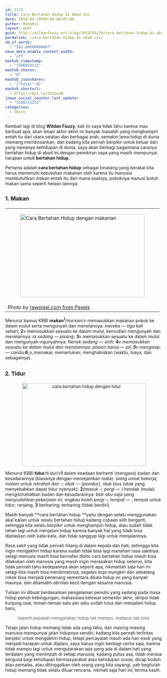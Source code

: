 ```yaml
---
id: 2173
title: Cara Bertahan Hidup di Abad Ini
date: 2019-04-29T09:04:00+07:00
author: Redaksi
layout: post
guid: http://wildanfauzy.art.blog/2019/04/29/cara-bertahan-hidup-di-abad-ini/
permalink: /cara-bertahan-hidup-di-abad-ini/
nb_of_words:
  - "562.66666666667"
neve_meta_enable_content_width:
  - 'off'
mashsb_timestamp:
  - "1596553113"
mashsb_shares:
  - "0"
mashsb_jsonshares:
  - '{"total":0}'
mashsb_shorturl:
  - https://bit.ly/3hZacoW
jnews_social_counter_last_update:
  - "1598711253"
categories:
  - Share
---
```

Kembali lagi di blog **Wildan Fauzy**, kali ini saya tidak tahu karena mau berbuat apa, akan tetapi akhir-akhir ini banyak masalah yang menghampiri entah itu dari utara selatan dan berbagai arah, semakin lama hidup di dunia memang membosankan, dan kadang kita pernah berpikir untuk keluar dari yang namanya kehidupan di dunia, saya akan berbagi bagaimana caranya bertahan hidup di abad ini dengan pemikiran saya yang masih mempunyai harapan untuk **bertahan hidup**.

Pertama adalah **cara bertahan hidup** sebagai binatang yang berakal kita harus memenuhi kebutuhan makanan oleh karena itu manusia membutuhkan makan entah itu dari mana asalnya, pokoknya manusi butuh makan sama seperti hewan lainnya.

## <span style="font-size:large;">1. Makan</span><figure class="wp-block-table aligncenter">

<table>
  <tr>
    <td class="has-text-align-center" data-align="center">
      <figure><a style="margin-left:auto;margin-right:auto;" href="https://wildanfauzyart.files.wordpress.com/2020/04/61cd0-celebrate-celebration-cheers-1268558.jpg" class="rank-math-link"><img loading="lazy" title="Cara Bertahan Hidup dengan makanan" width="400" height="266" border="0" src="https://wildanfauzyart.files.wordpress.com/2020/04/61cd0-celebrate-celebration-cheers-1268558.jpg?w=300&#038;h=200&#038;resize=400%2C266" alt="Cara Bertahan Hidup dengan makanan" data-recalc-dims="1" /></a></figure>
    </td>
  </tr>
  
  <tr>
    <td class="has-text-align-center" data-align="center">
      Photo by&nbsp;<a href="https://www.pexels.com/@rawpixel?utm_content=attributionCopyText&utm_medium=referral&utm_source=pexels" class="rank-math-link">rawpixel.com&nbsp;from&nbsp;Pexels</a>
    </td>
  </tr>
</table></figure> 

<span style="font-family:inherit;">Menurut kamus KBBI&nbsp;</span>**makan<sup>1</sup>**_/ma·kan/v_&nbsp;memasukkan makanan pokok ke dalam mulut serta mengunyah dan menelannya:&nbsp;_mereka &#8212; tiga kali sehari_;&nbsp;**2**_v_&nbsp;memasukkan sesuatu ke dalam mulut, kemudian mengunyah dan menelannya:&nbsp;_ia sedang &#8212; pisang_;&nbsp;**3**_v_&nbsp;memasukkan sesuatu ke dalam mulut dan mengunyah-ngunyahnya:&nbsp;_Nenek sedang &#8212; sirih_;&nbsp;**4**_v&nbsp;_memasukkan sesuatu ke dalam mulut dan menelannya:&nbsp;_pasien harus &#8212; pil;&nbsp;_**5**_v_&nbsp;mengisap: &#8212;_&nbsp;candu;_**6**_v_memakai; memerlukan; menghabiskan (waktu, biaya, dan sebagainya).

## <span style="font-family:'helvetica neue' , 'helvetica' , 'arial' , sans-serif;"><span style="font-size:large;">2. Tidur</span></span>

<div style="clear:both;text-align:center;">
  <figure><a style="margin-left:1em;margin-right:1em;" href="https://wildanfauzyart.files.wordpress.com/2020/04/fceab-animal-cat-face-close-up-416160.jpg"><img loading="lazy" class="aligncenter" title="cara bertahan hidup dengan tidur" src="https://wildanfauzyart.files.wordpress.com/2020/04/fceab-animal-cat-face-close-up-416160.jpg?w=300&#038;h=200&#038;resize=400%2C266" alt="cara bertahan hidup dengan tidur" width="400" height="266" border="0" data-recalc-dims="1" /></a></figure>
</div>

Menurut KBBI&nbsp;**tidur**_/ti·dur/v_**1**&nbsp;dalam keadaan berhenti (mengaso) badan dan kesadarannya (biasanya dengan memejamkan mata):&nbsp;_siang untuk bekerja, malam untuk istirahat dan &#8211;; obat &#8212; (penidur),_&nbsp;obat bius (obat yang menyebabkan dapat tidur nyenyak);&nbsp;**2**_(masuk &#8211;; pergi &#8212; )_&nbsp;hendak (mulai) mengistirahatkan badan dan kesadarannya:&nbsp;_biar aku saja yang menyudahkan pekerjaan ini, engkau boleh pergi &#8211;; tempat &#8212; ,_&nbsp;tempat untuk tidur; ranjang;&nbsp;**3**&nbsp;berbaring; terbaring (tidak berdiri).

Masih banyak&nbsp;**cara bertahan hidup&nbsp;**yaitu dengan selalu menggunakan akal kalian untuk selalu bertahan hidup kadang cobaan silih berganti, sehingga kita selalu berpikir untuk menghampiri hidup, atau sudah tidak tahan lagi untuk menjalani hidup karena banyak hal yang tidak bisa dijelaskan oleh kata-kata, dan tidak sanggup lagi untuk menjalaninya.

Rasa sakit yang tidak pernah hilang di dalam kepala dan hati, sehingga kita ingin mengakhiri hidup karena sudah tidak bisa lagi manahan rasa sakitnya. selagi manusia masih bisa bernafas disitu cara bertahan hidup masih bisa dilakukan oleh manusia yang masih ingin merasakan hidup seterus, kita tidak pernah tahu kedepannya akan seperti apa, nikmatilah saja hari ini selagi kita masih bisa menikmatinya, segelas kopi mungkin dan sebatang rokok bisa menjadi penenang sementara dikala hidup ini yang banyak maunya. dan ditamabh obrolan kecil dengan sesama manusia.

Tulisan ini dibuat berdasarkan pengalaman penulis yang sedang pada masa hidup penuh kebingungan, mahasiswa kelewat semester akhir, skripsi tidak kunjung usai, teman-teman satu per satu sudah lulus dan menjalani hidup baru,&nbsp;

<blockquote class="wp-block-quote">
  <p>
    seperti pepatah mengatakan hidup tak mampu, matipun tak bisa
  </p>
</blockquote>

Tetapi jalan hidup memang tidak ada yang tahu, dan masing-masing manusia mempunyai jalan hidupnya sendiri, kadang kita pernah terlintas berpikir untuk mengakhiri hidup, tetapi percayalah masih ada hari esok yang menjadi harapan untuk dijalani, saya hanya ingin berbagi cerita saja, karena tidak mampu lagi untuk mengutarakan apa yang ada di dalam hati yang terdalam yang menimpah di setiap manusia, kadang putus asa, tidak merasa berguna bagi kehidupan bermasyarakat atau kehidupan sosial, dicap bodoh atau pemalas, atau ditinggalkan oleh orang yang kita sayangi, yah begitulah hidup memang tidak selalu diluar rencana. nikmati saja hari ini, terima kasih.